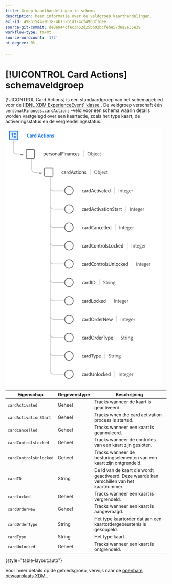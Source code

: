 ```yaml
---
title: Groep kaarthandelingen in schema
description: Meer informatie over de veldgroep kaarthandelingen.
exl-id: 49851544-9118-4b73-b1d1-4cf49b3f1dee
source-git-commit: de8e944cfec3b52d25bb02bcfebe57d6a2a35e39
workflow-type: tm+mt
source-wordcount: '172'
ht-degree: 0%

---
```


# [!UICONTROL Card Actions] schemaveldgroep

[!UICONTROL Card Actions] is een standaardgroep van het schemagebied voor de [[!DNL XDM ExperienceEvent]  klasse ](../../classes/experienceevent.md). De veldgroep verschaft één `personalFinances.cardActions` -veld voor een schema waarin details worden vastgelegd over een kaartactie, zoals het type kaart, de activeringsstatus en de vergrendelingsstatus.

![](../../images/field-groups/card-actions.png)

| Eigenschap | Gegevenstype | Beschrijving |
| --- | --- | --- |
| `cardActivated` | Geheel | Tracks wanneer de kaart is geactiveerd. |
| `cardActivationStart` | Geheel | Tracks when the card activation process is started. |
| `cardCancelled` | Geheel | Tracks wanneer een kaart is geannuleerd. |
| `cardControlsLocked` | Geheel | Tracks wanneer de controles van een kaart zijn gesloten. |
| `cardControlsUnlocked` | Geheel | Tracks wanneer de besturingselementen van een kaart zijn ontgrendeld. |
| `cardID` | String | De id van de kaart die wordt geactiveerd. Deze waarde kan verschillen van het kaartnummer. |
| `cardLocked` | Geheel | Tracks wanneer een kaart is vergrendeld. |
| `cardOrderNew` | Geheel | Tracks wanneer een kaart is aangevraagd. |
| `cardOrderType` | String | Het type kaartorder dat aan een kaartordergebeurtenis is gekoppeld. |
| `cardType` | String | Het type kaart. |
| `cardUnlocked` | Geheel | Tracks wanneer een kaart is ontgrendeld. |

{style="table-layout:auto"}

Voor meer details op de gebiedsgroep, verwijs naar de [ openbare bewaarplaats XDM ](https://github.com/adobe/xdm/blob/master/docs/reference/fieldgroups/experience-event/experienceevent-card-actions.schema.json).
